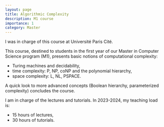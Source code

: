```yaml
---
layout: page
title: Algorithmic Complexity
description: M1 course
importance: 1
category: Master
---
```


I was in charge of this course at Université Paris Cité.

This course, destined to students in the first year of our Master in Computer Science program (M1), presents basic notions of computational complexity:
- Turing machines and decidability,
- time complexity: P, NP, coNP and the polynomial hierarchy,
- space complexity: L, NL, PSPACE.

A quick look to more advanced concepts (Boolean hierarchy, parameterized complexity) concludes the course.

I am in charge of the lectures and tutorials. In 2023-2024, my teaching load is:
- 15 hours of lectures,
- 30 hours of tutorials.
